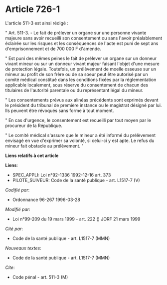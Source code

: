 # Article 726-1

L'article 511-3 est ainsi rédigé :

" Art. 511-3. - Le fait de prélever un organe sur une personne vivante majeure sans avoir recueilli son consentement ou sans
l'avoir préalablement éclairée sur les risques et les conséquences de l'acte est puni de sept ans d'emprisonnement et de 700
000 F d'amende.

" Est puni des mêmes peines le fait de prélever un organe sur un donneur vivant mineur ou sur un donneur vivant majeur
faisant l'objet d'une mesure de protection légale. Toutefois, un prélèvement de moelle osseuse sur un mineur au profit de son
frère ou de sa soeur peut être autorisé par un comité médical constitué dans les conditions fixées par la réglementation
applicable localement, sous réserve du consentement de chacun des titulaires de l'autorité parentale ou du représentant légal
du mineur.

" Les consentements prévus aux alinéas précédents sont exprimés devant le président du tribunal de première instance ou le
magistrat désigné par lui. Ils peuvent être révoqués sans forme à tout moment.

" En cas d'urgence, le consentement est recueilli par tout moyen par le procureur de la République.

" Le comité médical s'assure que le mineur a été informé du prélèvement envisagé en vue d'exprimer sa volonté, si celui-ci y
est apte. Le refus du mineur fait obstacle au prélèvement. "

**Liens relatifs à cet article**

**Liens**:

  - SPEC_APPLI: Loi n°92-1336 1992-12-16 art. 373
  - PILOTE_SUIVEUR: Code de la santé publique - art. L1517-7 (V)

_Codifié par_:

  - Ordonnance 96-267 1996-03-28

_Modifié par_:

  - Loi n°99-209 du 19 mars 1999 - art. 222 () JORF 21 mars 1999

_Cité par_:

  - Code de la santé publique - art. L1517-7 (MMN)

_Nouveaux textes_:

  - Code de la santé publique - art. L1517-7 (MMN)

_Cite_:

  - Code pénal - art. 511-3 (M)
